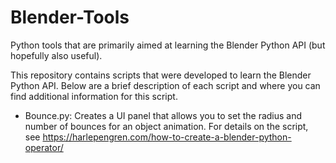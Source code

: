# Blender-Tools
Python tools that are primarily aimed at learning the Blender Python API (but hopefully also useful).

This repository contains scripts that were developed to learn the Blender Python API. Below are a brief description of each script and where you can find additional information for this script.

+ Bounce.py: Creates a UI panel that allows you to set the radius and number of bounces for an object animation. For details on the script, see https://harlepengren.com/how-to-create-a-blender-python-operator/
